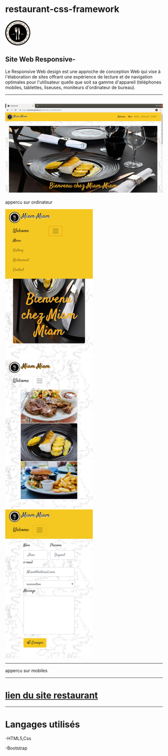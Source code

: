 # restaurant-css-framework



<img src="assets/img/logo.png" width="80">








## Site Web Responsive-



Le Responsive Web design est une approche de conception Web qui vise à l'élaboration de sites offrant une expérience de lecture et de navigation optimales pour l'utilisateur quelle que soit sa gamme d'appareil (téléphones mobiles, tablettes, liseuses, moniteurs d'ordinateur de bureau).

*******

![pc](assets/img/pc.png)
------
appercu sur ordinateur



<img src="assets/img/gsm.jpeg" width="280"><img src="assets/img/gsm2.jpeg" width="280"><img src="assets/img/gsm3.jpeg" width="280">

------
 appercu sur mobiles

******
# [lien du site restaurant](https://zjinane.github.io/restaurant-css-framework-/) 

******
# Langages utilisés

-HTML5,Css

-Bootstrap

